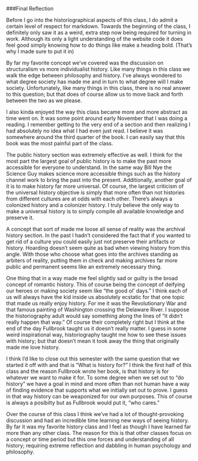 ###Final Reflection 

 

Before I go into the historiographical aspects of this class, I do admit a certain level of respect for markdown. Towards the beginning of the class, I definitely only saw it as a weird, extra step now being required for turning in work. Although its only a light understanding of the website code it does feel good simply knowing how to do things like make a heading bold. (That’s why I made sure to put it in) 

 

By far my favorite concept we’ve covered was the discussion on structuralism vs more individualist history. Like many things in this class we walk the edge between philosophy and history. I’ve always wondered to what degree society has made me and in turn to what degree will I make society. Unfortunately, like many things in this class, there is no real answer to this question; but that does of course allow us to move back and forth between the two as we please.  

 

I also kinda enjoyed the way this class became more and more abstract as time went on. It was some point around early November that I was doing a reading. I remember getting to the very end of a section and then realizing I had absolutely no idea what I had even just read. I believe it was somewhere around the third quarter of the book. I can easily say that this book was the most painful part of the class. 

 

The public history section was extremely effective as well. I think for the most part the largest goal of public history is to make the past more accessible for everyone to understand. In the same way Bill Nye the Science Guy makes science more accessible things such as the history channel work to bring the past into the present. Additionally, another goal of it is to make history far more universal. Of course, the largest criticism of the universal history objective is simply that more often than not histories from different cultures are at odds with each other. There’s always a colonized history and a colonizer history. I truly believe the only way to make a universal history is to simply compile all available knowledge and preserve it.  

 

A concept that sort of made me loose all sense of reality was the archival history section. In the past I hadn’t considered the fact that if you wanted to get rid of a culture you could easily just not preserve their artifacts or history. Hoarding doesn’t seem quite as bad when viewing history from this angle. With those who choose what goes into the archives standing as arbiters of reality, putting them in check and making archives far more public and permanent seems like an extremely necessary thing. 

 

One thing that in a way made me feel slightly sad or guilty is the broad concept of romantic history. This of course being the concept of deifying our heroes or making society seem like “the good ol’ days.” I think each of us will always have the kid inside us absolutely ecstatic for that one topic that made us really enjoy history. For me it was the Revolutionary War and that famous painting of Washington crossing the Delaware River. I suppose the historiography adult would say something along the lines of “it didn’t really happen that way.” Of course their completely right but I think at the end of the day Fullbrook taught us it doesn’t really matter. I guess in some weird inspirational way, historiography taught me how to see these issues with history; but that doesn’t mean it took away the thing that originally made me love history.  

 

I think I’d like to close out this semester with the same question that we started it off with and that is “What is history for?” I think the first half of this class and the reason Fullbrook wrote her book, is that history is for whatever we want to make it for. To some degree when we set out to “do history” we have a goal in mind and more often than not human have a way of finding evidence that supports what we initially set out to prove. I guess in that way history can be weaponized for our own purposes. This of course is always a posibilty but as Fullbrook would put it, “who cares.” 

 

Over the course of this class I think we’ve had a lot of thought-provoking discussion and had an incredible time learning new ways of seeing history. By far it was my favorite history class and I feel as though I have learned far more than any other class. The reason for this is that other classes focus on a concept or time period but this one forces and understanding of all history; requiring extreme reflection and dabbling in human psychology and philosophy. 
